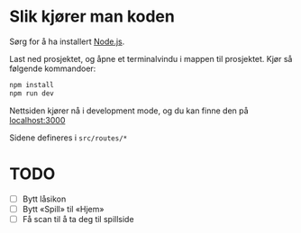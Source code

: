 # Slik kjører man koden
Sørg for å ha installert [Node.js](https://nodejs.org/en/).

Last ned prosjektet, og åpne et terminalvindu i mappen til prosjektet. Kjør så følgende kommandoer:
```bash
npm install
npm run dev
```
Nettsiden kjører nå i development mode, og du kan finne den på [localhost:3000](http://localhost:3000/)


Sidene defineres i `src/routes/*`


# TODO
- [ ] Bytt låsikon
- [ ] Bytt «Spill» til «Hjem»
- [ ] Få scan til å ta deg til spillside
